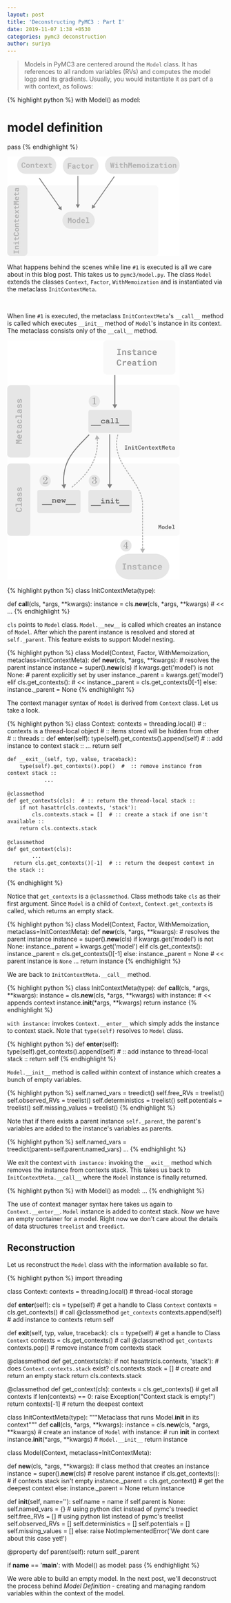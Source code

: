 ```yaml
---
layout: post
title: 'Deconstructing PyMC3 : Part I'
date: 2019-11-07 1:38 +0530
categories: pymc3 deconstruction
author: suriya
---
```


> Models in PyMC3 are centered around the `Model` class. It has references to all random variables (RVs) and computes the model logp and its gradients. Usually, you would instantiate it as part of a with context, as follows:

{% highlight python %}
with Model() as model:
  # model definition
  pass
{% endhighlight %}

<img src="/images/posts/pymc3/model.png" class="align-left" alt="Instance Creation" width="400"/>

What happens behind the scenes while line `#1` is executed is all we care about in this blog post. This takes us to `pymc3/model.py`. The class `Model` extends the classes `Context`, `Factor`, `WithMemoization` and is instantiated via the metaclass `InitContextMeta`.

<br />

When line `#1` is executed, the metaclass `InitContextMeta`'s `__call__` method is called which executes `__init__` method of `Model`'s instance in its context. The metaclass consists only of the `__call__` method.

<img src="/images/posts/pymc3/instance-creation.png" class="align-center" alt="Instance Creation" width="400"/>

{% highlight python %}
class InitContextMeta(type):
  
  def __call__(cls, *args, **kwargs):
    instance = cls.__new__(cls, *args, **kwargs)  # <<
    ...
{% endhighlight %}


`cls` points to `Model` class. `Model.__new__` is called which creates an instance of `Model`. After which the parent instance is resolved and stored at `self._parent`. This feature exists to support Model nesting.


{% highlight python %}
 class Model(Context, Factor, WithMemoization, metaclass=InitContextMeta):
	  def __new__(cls, *args, **kwargs):
        # resolves the parent instance
        instance = super().__new__(cls)
        if kwargs.get('model') is not None:  # parent explicitly set by user
            instance._parent = kwargs.get('model')
        elif cls.get_contexts():  # <<
            instance._parent = cls.get_contexts()[-1]
        else:
            instance._parent = None 
{% endhighlight %}

The context manager syntax of `Model` is derived from `Context` class. Let us take a look.

{% highlight python %}
class Context:
    contexts = threading.local()  # :: contexts is a thread-local object
                                  # :: items stored will be hidden from other
      														# :: threads ::
    def __enter__(self):
        type(self).get_contexts().append(self) # :: add instance to context stack ::
				...
        return self

    def __exit__(self, typ, value, traceback):
        type(self).get_contexts().pop()  #  :: remove instance from context stack ::
				...
        
    @classmethod
    def get_contexts(cls):  # :: return the thread-local stack ::
        if not hasattr(cls.contexts, 'stack'):
            cls.contexts.stack = []  # :: create a stack if one isn't available ::
        return cls.contexts.stack

    @classmethod
    def get_context(cls):
			...
      return cls.get_contexts()[-1]  # :: return the deepest context in the stack ::
{% endhighlight %}

Notice that `get_contexts` is a `@classmethod`. Class methods take `cls` as their first argument. Since `Model` is a child of `Context`, `Context.get_contexts` is called, which returns an empty stack.

{% highlight python %}
 class Model(Context, Factor, WithMemoization, metaclass=InitContextMeta):
	  def __new__(cls, *args, **kwargs):
        # resolves the parent instance
        instance = super().__new__(cls)
        if kwargs.get('model') is not None:
            instance._parent = kwargs.get('model')
        elif cls.get_contexts():
            instance._parent = cls.get_contexts()[-1]
        else:
            instance._parent = None  # << parent instance is `None`
        ...
        return instance
{% endhighlight %}

We are back to `InitContextMeta.__call__` method. 

{% highlight python %}
class InitContextMeta(type):
    def __call__(cls, *args, **kwargs):
        instance = cls.__new__(cls, *args, **kwargs)
        with instance:  # << appends context
            instance.__init__(*args, **kwargs)
        return instance
{% endhighlight %}

`with instance:` invokes `Context.__enter__` which simply adds the instance to context stack. Note that `type(self)` resolves to `Model` class.

{% highlight python %}
def __enter__(self):
  type(self).get_contexts().append(self)  # :: add instance to thread-local stack ::
  return self
{% endhighlight %}

`Model.__init__` method is called within context of instance which creates a bunch of empty variables.

{% highlight python %}
self.named_vars = treedict()
self.free_RVs = treelist()
self.observed_RVs = treelist()
self.deterministics = treelist()
self.potentials = treelist()
self.missing_values = treelist()
{% endhighlight %}

Note that if there exists a parent instance `self._parent`, the parent's variables are added to the instance's variables as parents.

{% highlight python %}
self.named_vars = treedict(parent=self.parent.named_vars)
...
{% endhighlight %}

We exit the context `with instance:` invoking the `__exit__` method which removes the instance from contexts stack.  This takes us back to `InitContextMeta.__call__` where the `Model` instance is finally returned.

{% highlight python %}
with Model() as model:
  ...
{% endhighlight %}

The use of context manager syntax here takes us again to `Context.__enter__`.  `Model` instance is added to context stack. Now we have an empty container for a model. Right now we don't care about the details of data structures `treelist` and `treedict`.

## Reconstruction

Let us reconstruct the `Model` class with the information available so far.

{% highlight python %}
import threading


class Context:
  contexts = threading.local()  # thread-local storage

  def __enter__(self):
    cls = type(self)  # get a handle to Class `Context`
    contexts = cls.get_contexts()  # call @classmethod `get_contexts`
    contexts.append(self)  # add instance to contexts
    return self

  def __exit__(self, typ, value, traceback):
    cls = type(self)  # get a handle to Class `Context`
    contexts = cls.get_contexts()  # call @classmethod `get_contexts`
    contexts.pop()  # remove instance from contexts stack

  @classmethod
  def get_contexts(cls):
    if not hasattr(cls.contexts, 'stack'):  # does `Context.contexts.stack` exist?
      cls.contexts.stack = []  # create and return an empty stack
    return cls.contexts.stack

  @classmethod
  def get_context(cls):
    contexts = cls.get_contexts()  # get all contexts
    if len(contexts) == 0:
      raise Exception("Context stack is empty!")
    return contexts[-1]  # return the deepest context


class InitContextMeta(type):
  """Metaclass that runs Model.__init__ in its context"""
  def __call__(cls, *args, **kwargs):
    instance = cls.__new__(cls, *args, **kwargs)  # create an instance of `Model`
    with instance:  # run __init__ in context
      instance.__init__(*args, **kwargs)  # `Model.__init__`
    return instance


class Model(Context, metaclass=InitContextMeta):

  def __new__(cls, *args, **kwargs):  # class method that creates an instance
    instance = super().__new__(cls)
    # resolve parent instance
    if cls.get_contexts():  # if contexts stack isn't empty
      instance._parent = cls.get_context()  # get the deepest context
    else:
      instance._parent = None
    return instance

  def __init__(self, name=''):
    self.name = name
    if self.parent is None:
      self.named_vars = {}  # using python dict instead of pymc's treedict
      self.free_RVs = []    # using python list instead of pymc's treelist
      self.observed_RVs = []
      self.deterministics = []
      self.potentials = []
      self.missing_values = []
    else:
      raise NotImplementedError('We dont care about this case yet!')

  @property
  def parent(self):
    return self._parent
  
  
if __name__ == '__main__':
  with Model() as model:
    pass
{% endhighlight %}


We were able to build an empty model. In the next post, we'll deconstruct the process behind *Model Definition* -  creating and managing random variables within the context of the model.
